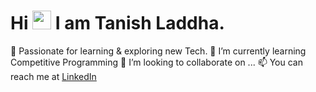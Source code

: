 # Hi <img src="https://raw.githubusercontent.com/MartinHeinz/MartinHeinz/master/wave.gif" width="30px"> I am Tanish Laddha.

<!--
**Tanish283/Tanish283** is a ✨ _special_ ✨ repository because its `README.md` (this file) appears on your GitHub profile.
Here are some ideas to get you started:
-->

🔭 Passionate for learning & exploring new Tech.
🌱 I’m currently learning Competitive Programming
👯 I’m looking to collaborate on ...
📫 You can reach me at [LinkedIn](https://www.linkedin.com/in/tanish-laddha-64060b16b/)


